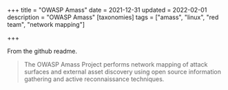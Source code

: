 +++
title = "OWASP Amass"
date = 2021-12-31
updated = 2022-02-01
description = "OWASP Amass"
[taxonomies]
tags = ["amass", "linux", "red team", "network mapping"]

+++

From the github readme.  

> The OWASP Amass Project performs network mapping of attack surfaces and external asset discovery using open source information gathering and active reconnaissance techniques. 

